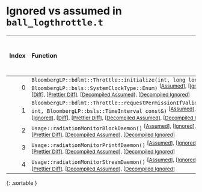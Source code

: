 # Ignored vs assumed in `ball_logthrottle.t`

<script src="../sorttable.js"></script>

|   Index | Function                                                                                                                                                                                                                                                                                                                        |   Difference in number of lines |   Function size difference in bytes |   Number of lines in assumed build | Number of bytes in assumed build   |   Number of lines in ignored build | Number of bytes in ignored build   |
|--------:|:--------------------------------------------------------------------------------------------------------------------------------------------------------------------------------------------------------------------------------------------------------------------------------------------------------------------------------|--------------------------------:|------------------------------------:|-----------------------------------:|:-----------------------------------|-----------------------------------:|:-----------------------------------|
|       0 | `BloombergLP::bdlmt::Throttle::initialize(int, long long, BloombergLP::bsls::SystemClockType::Enum)` <sup>\[[Assumed](0-assume)\], \[[Ignored](0-none)\], \[[Diff](0.diff.html)\], \[[Prettier Diff](0-diff.html)\], \[[Decompiled Assumed](0-assume-decompiled.txt)\], \[[Decompiled Ignored](0-none-decompiled.txt)\]         |                               1 |                                   0 |                                 24 | 96                                 |                                 23 | 96                                 |
|       1 | `BloombergLP::bdlmt::Throttle::requestPermissionIfValid(bool*, int, BloombergLP::bsls::TimeInterval const&)` <sup>\[[Assumed](1-assume)\], \[[Ignored](1-none)\], \[[Diff](1.diff.html)\], \[[Prettier Diff](1-diff.html)\], \[[Decompiled Assumed](1-assume-decompiled.txt)\], \[[Decompiled Ignored](1-none-decompiled.txt)\] |                              -3 |                                 -32 |                                 67 | 208                                |                                 70 | 240                                |
|       2 | `Usage::radiationMonitorBlockDaemon()` <sup>\[[Assumed](2-assume)\], \[[Ignored](2-none)\], \[[Diff](2.diff.html)\], \[[Prettier Diff](2-diff.html)\], \[[Decompiled Assumed](2-assume-decompiled.txt)\], \[[Decompiled Ignored](2-none-decompiled.txt)\]                                                                       |                             -17 |                                 -32 |                                260 | 1,216                              |                                277 | 1,248                              |
|       3 | `Usage::radiationMonitorPrintfDaemon()` <sup>\[[Assumed](3-assume)\], \[[Ignored](3-none)\], \[[Diff](3.diff.html)\], \[[Prettier Diff](3-diff.html)\], \[[Decompiled Assumed](3-assume-decompiled.txt)\], \[[Decompiled Ignored](3-none-decompiled.txt)\]                                                                      |                             -17 |                                 -32 |                                225 | 1,056                              |                                242 | 1,088                              |
|       4 | `Usage::radiationMonitorStreamDaemon()` <sup>\[[Assumed](4-assume)\], \[[Ignored](4-none)\], \[[Diff](4.diff.html)\], \[[Prettier Diff](4-diff.html)\], \[[Decompiled Assumed](4-assume-decompiled.txt)\], \[[Decompiled Ignored](4-none-decompiled.txt)\]                                                                      |                             -17 |                                 -32 |                                260 | 1,216                              |                                277 | 1,248                              |
{: .sortable }
